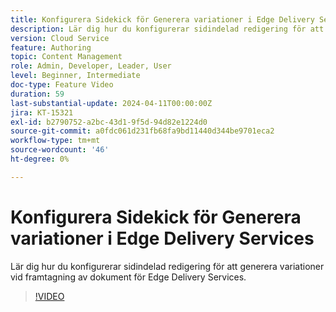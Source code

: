 ```yaml
---
title: Konfigurera Sidekick för Generera variationer i Edge Delivery Services
description: Lär dig hur du konfigurerar sidindelad redigering för att generera variationer vid framtagning av dokument för Edge Delivery Services.
version: Cloud Service
feature: Authoring
topic: Content Management
role: Admin, Developer, Leader, User
level: Beginner, Intermediate
doc-type: Feature Video
duration: 59
last-substantial-update: 2024-04-11T00:00:00Z
jira: KT-15321
exl-id: b2790752-a2bc-43d1-9f5d-94d82e1224d0
source-git-commit: a0fdc061d231fb68fa9bd11440d344be9701eca2
workflow-type: tm+mt
source-wordcount: '46'
ht-degree: 0%

---
```


# Konfigurera Sidekick för Generera variationer i Edge Delivery Services

Lär dig hur du konfigurerar sidindelad redigering för att generera variationer vid framtagning av dokument för Edge Delivery Services.

>[!VIDEO](https://video.tv.adobe.com/v/3428306/?learn=on)

